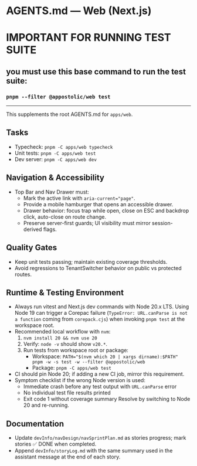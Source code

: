 # AGENTS.md — Web (Next.js)

# IMPORTANT FOR RUNNING TEST SUITE

## you must use this base command to run the test suite:

### `pnpm --filter @appostolic/web test `

---

This supplements the root AGENTS.md for `apps/web`.

## Tasks

- Typecheck: `pnpm -C apps/web typecheck`
- Unit tests: `pnpm -C apps/web test`
- Dev server: `pnpm -C apps/web dev`

## Navigation & Accessibility

- Top Bar and Nav Drawer must:
  - Mark the active link with `aria-current="page"`.
  - Provide a mobile hamburger that opens an accessible drawer.
  - Drawer behavior: focus trap while open, close on ESC and backdrop click, auto-close on route change.
  - Preserve server-first guards; UI visibility must mirror session-derived flags.

## Quality Gates

- Keep unit tests passing; maintain existing coverage thresholds.
- Avoid regressions to TenantSwitcher behavior on public vs protected routes.

## Runtime & Testing Environment

- Always run vitest and Next.js dev commands with Node 20.x LTS. Using Node 19 can trigger a Corepac failure (`TypeError: URL.canParse is not a function` coming from `corepack.cjs`) when invoking `pnpm test` at the workspace root.
- Recommended local workflow with `nvm`:
  1. `nvm install 20 && nvm use 20`
  2. Verify: `node -v` should show `v20.*`.
  3. Run tests from workspace root or package:
     - Workspace: `PATH="$(nvm which 20 | xargs dirname):$PATH" pnpm -w -s test -w --filter @appostolic/web`
     - Package: `pnpm -C apps/web test`
- CI should pin Node 20; if adding a new CI job, mirror this requirement.
- Symptom checklist if the wrong Node version is used:
  - Immediate crash before any test output with `URL.canParse` error
  - No individual test file results printed
  - Exit code 1 without coverage summary
    Resolve by switching to Node 20 and re-running.

## Documentation

- Update `devInfo/navDesign/navSprintPlan.md` as stories progress; mark stories ✅ DONE when completed.
- Append `devInfo/storyLog.md` with the same summary used in the assistant message at the end of each story.
